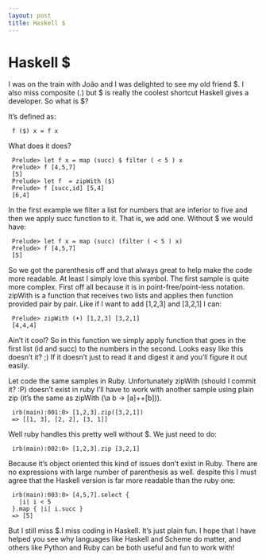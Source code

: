 ```yaml
---
layout: post
title: Haskell $
---
```


# Haskell $

I was on the train with João and I was delighted to see my old friend $. I also miss composite (.) but $ is really the coolest shortcut Haskell gives a developer. So what is $?

It’s defined as:

     f ($) x = f x

What does it does?

     Prelude> let f x = map (succ) $ filter ( < 5 ) x
     Prelude> f [4,5,7]
     [5]
     Prelude> let f  = zipWith ($)
     Prelude> f [succ,id] [5,4]
     [6,4]

In the first example we filter a list for numbers that are inferior to five and then we apply succ function to it. That is, we add one. Without $ we would have:

     Prelude> let f x = map (succ) (filter ( < 5 ) x)
     Prelude> f [4,5,7]
     [5]

So we got the parenthesis off and that always great to help make the code more readable. At least I simply love this symbol. The first sample is quite more complex. First off all because it is in point-free/point-less notation. zipWith is a function that receives two lists and applies then function provided pair by pair. Like if I want to add [1,2,3] and [3,2,1] I can:

     Prelude> zipWith (+) [1,2,3] [3,2,1]
     [4,4,4]

Ain’t it cool? So in this function we simply apply function that goes in the first list (id and succ) to the numbers in the second. Looks easy like this doesn’t it? ;) If it doesn’t just to read it and digest it and you’ll figure it out easily.

Let code the same samples in Ruby. Unfortunately zipWith (should I commit it? :P) doesn’t exist in ruby I’ll have to work with another sample using plain zip (it’s the same as zipWith (\a b -> [a]++[b])).

     irb(main):001:0> [1,2,3].zip([3,2,1])
     => [[1, 3], [2, 2], [3, 1]]

Well ruby handles this pretty well without $. We just need to do:

     irb(main):002:0> [1,2,3].zip [3,2,1]

Because it’s object oriented this kind of issues don’t exist in Ruby. There are no expressions with large number of parenthesis as well. despite this I must agree that the Haskell version is far more readable than the ruby one:

     irb(main):003:0> [4,5,7].select {
       |i| i < 5
     }.map { |i| i.succ }
     => [5]

But I still miss $.I miss coding in Haskell. It’s just plain fun.
I hope that I have helped you see why languages like Haskell and Scheme do matter, and others like Python and Ruby can be both useful and fun to work with!